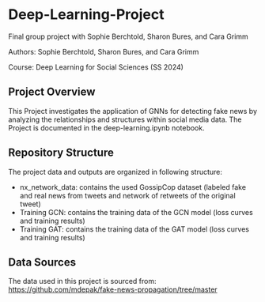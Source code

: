 # Deep-Learning-Project
Final group project with Sophie Berchtold, Sharon Bures, and Cara Grimm

Authors: Sophie Berchtold, Sharon Bures, and Cara Grimm

Course: Deep Learning for Social Sciences (SS 2024)

## Project Overview
This Project investigates the application of GNNs for detecting fake news by analyzing the relationships and structures within social media data. The Project is documented in the deep-learning.ipynb notebook.

## Repository Structure
The project data and outputs are organized in following structure:
-  nx_network_data: contains the used GossipCop dataset (labeled fake and real news from tweets and network of retweets of the original tweet)
-  Training GCN: contains the training data of the GCN model (loss curves and training results)
-  Training GAT: contains the training data of the GAT model (loss curves and training results)

## Data Sources 
The data used in this project is sourced from: https://github.com/mdepak/fake-news-propagation/tree/master
